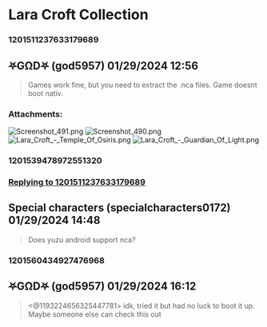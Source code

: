 # Lara Croft Collection
### 1201511237633179689
## ⛧GΩD⛧ (god5957) 01/29/2024 12:56 

> Games work fine, but you need to extract the .nca files. Game doesnt boot nativ.
### Attachments: 
![Screenshot_491.png](https://yuzudiscordbackup.s3.us-west-2.amazonaws.com/files-media/1201511237633179689_Screenshot_491.png)
![Screenshot_490.png](https://yuzudiscordbackup.s3.us-west-2.amazonaws.com/files-media/1201511237633179689_Screenshot_490.png)
![Lara_Croft_-_Temple_Of_Osiris.png](https://yuzudiscordbackup.s3.us-west-2.amazonaws.com/files-media/1201511237633179689_Lara_Croft_-_Temple_Of_Osiris.png)
![Lara_Croft_-_Guardian_Of_Light.png](https://yuzudiscordbackup.s3.us-west-2.amazonaws.com/files-media/1201511237633179689_Lara_Croft_-_Guardian_Of_Light.png)

### 1201539478972551320
### [Replying to 1201511237633179689](#1201511237633179689)
## Special characters (specialcharacters0172) 01/29/2024 14:48 

> Does yuzu android support nca?

### 1201560434927476968
## ⛧GΩD⛧ (god5957) 01/29/2024 16:12 

> <@1193224656325447781> idk, tried it but had no luck to boot it up. Maybe someone else can check this out

